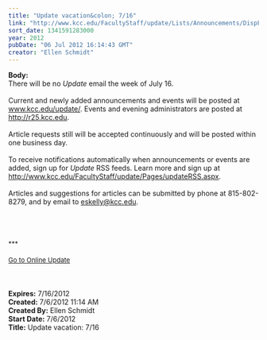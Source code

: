 ```yaml
---
title: "Update vacation&colon; 7/16"
link: "http://www.kcc.edu/FacultyStaff/update/Lists/Announcements/DispForm.aspx?ID=753"
sort_date: 1341591283000
year: 2012
pubDate: "06 Jul 2012 16:14:43 GMT"
creator: "Ellen Schmidt"
---
```


<div><b>Body:</b> <div class="ExternalClass4BCA6E447BD940C6B3108D99AD423B5B">
<div>There will be no <em>Update </em>email the week of July 16.<br />   <br />Current and newly added announcements and events will be posted at <a href="/update">www.kcc.edu/update/</a>. Events and evening administrators are posted at <a href="http://r25.kcc.edu/">http://r25.kcc.edu</a>.<br />    <br />Article requests still will be accepted continuously and will be posted within one business day. </div>
<div> </div>
<div>To receive notifications automatically when announcements or events are added, sign up for <em>Update</em> RSS feeds. Learn more and sign up at <a href="/FacultyStaff/update/Pages/updateRSS.aspx">http://www.kcc.edu/FacultyStaff/update/Pages/updateRSS.aspx</a>.</div>
<div> </div>
<div>Articles and suggestions for articles can be submitted by phone at 815-802-8279, and by email to <a href="mailto:eskelly@kcc.edu">eskelly@kcc.edu</a>.</div>
<div> </div>
<div><br />
<div> </div>
<div>
<div>
<div> </div>
<div><font size="2">***</font></div>
<div><font size="2"></font> </div>
<div><font size="2"><a href="/FacultyStaff/update/Pages/dailyupdate.aspx">Go to Online Update</a></font><font size="2"></font></div>
<div><font size="2"></font> </div>
<div><font size="2"></font> </div><br /></div></div></div></div></div>
<div><b>Expires:</b> 7/16/2012</div>
<div><b>Created:</b> 7/6/2012 11:14 AM</div>
<div><b>Created By:</b> Ellen Schmidt</div>
<div><b>Start Date:</b> 7/6/2012</div>
<div><b>Title:</b> Update vacation: 7/16</div>
